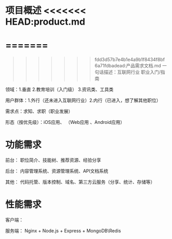 项目概述
<<<<<<< HEAD:product.md
=========
=======
========
>>>>>>> fdd3d57b7e4b1e4a9b1f8434f8bf6a71fdbadead:产品需求文档.md
一句话描述：互联网行业 职业入门/指南

领域：1.垂直 2.教育培训（入门级） 3.资讯类、工具类

用户群体：1.外行（还未进入互联网行业）2.内行（已进入，想了解其他职位）

需求点：求知、求职（职业发展）

形态（按优先级）：iOS应用、 （Web应用 、Android应用）


功能需求
========
前台：
职位简介、技能树、推荐资源、经验分享

后台：
内容管理系统、资源管理系统、API文档系统

其他：
代码托管、版本控制、域名、第三方云服务（分享、统计、存储等）

性能需求
=========
客户端：

服务端：
Nginx + Node.js + Express + MongoDB\Redis
